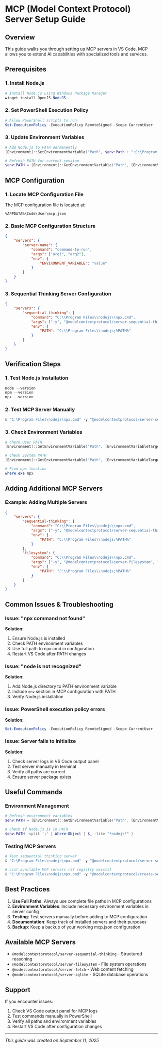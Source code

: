 # MCP (Model Context Protocol) Server Setup Guide

## Overview
This guide walks you through setting up MCP servers in VS Code. MCP allows you to extend AI capabilities with specialized tools and services.

## Prerequisites

### 1. Install Node.js
```powershell
# Install Node.js using Windows Package Manager
winget install OpenJS.NodeJS
```

### 2. Set PowerShell Execution Policy
```powershell
# Allow PowerShell scripts to run
Set-ExecutionPolicy -ExecutionPolicy RemoteSigned -Scope CurrentUser
```

### 3. Update Environment Variables
```powershell
# Add Node.js to PATH permanently
[Environment]::SetEnvironmentVariable("Path", $env:Path + ";C:\Program Files\nodejs", [EnvironmentVariableTarget]::User)

# Refresh PATH for current session
$env:PATH = [Environment]::GetEnvironmentVariable("Path", [EnvironmentVariableTarget]::User) + ";" + [Environment]::GetEnvironmentVariable("Path", [EnvironmentVariableTarget]::Machine)
```

## MCP Configuration

### 1. Locate MCP Configuration File
The MCP configuration file is located at:
```
%APPDATA%\Code\User\mcp.json
```

### 2. Basic MCP Configuration Structure
```json
{
    "servers": {
        "server-name": {
            "command": "command-to-run",
            "args": ["arg1", "arg2"],
            "env": {
                "ENVIRONMENT_VARIABLE": "value"
            }
        }
    }
}
```

### 3. Sequential Thinking Server Configuration
```json
{
    "servers": {
        "sequential-thinking": {
            "command": "C:\\Program Files\\nodejs\\npx.cmd",
            "args": ["-y", "@modelcontextprotocol/server-sequential-thinking"],
            "env": {
                "PATH": "C:\\Program Files\\nodejs;%PATH%"
            }
        }
    }
}
```

## Verification Steps

### 1. Test Node.js Installation
```powershell
node --version
npm --version
npx --version
```

### 2. Test MCP Server Manually
```powershell
& "C:\Program Files\nodejs\npx.cmd" -y "@modelcontextprotocol/server-sequential-thinking" --help
```

### 3. Check Environment Variables
```powershell
# Check User PATH
[Environment]::GetEnvironmentVariable("Path", [EnvironmentVariableTarget]::User)

# Check System PATH
[Environment]::GetEnvironmentVariable("Path", [EnvironmentVariableTarget]::Machine)

# Find npx location
where.exe npx
```

## Adding Additional MCP Servers

### Example: Adding Multiple Servers
```json
{
    "servers": {
        "sequential-thinking": {
            "command": "C:\\Program Files\\nodejs\\npx.cmd",
            "args": ["-y", "@modelcontextprotocol/server-sequential-thinking"],
            "env": {
                "PATH": "C:\\Program Files\\nodejs;%PATH%"
            }
        },
        "filesystem": {
            "command": "C:\\Program Files\\nodejs\\npx.cmd",
            "args": ["-y", "@modelcontextprotocol/server-filesystem", "--root", "C:\\Development"],
            "env": {
                "PATH": "C:\\Program Files\\nodejs;%PATH%"
            }
        }
    }
}
```

## Common Issues & Troubleshooting

### Issue: "npx command not found"
**Solution:**
1. Ensure Node.js is installed
2. Check PATH environment variables
3. Use full path to npx.cmd in configuration
4. Restart VS Code after PATH changes

### Issue: "node is not recognized"
**Solution:**
1. Add Node.js directory to PATH environment variable
2. Include `env` section in MCP configuration with PATH
3. Verify Node.js installation

### Issue: PowerShell execution policy errors
**Solution:**
```powershell
Set-ExecutionPolicy -ExecutionPolicy RemoteSigned -Scope CurrentUser
```

### Issue: Server fails to initialize
**Solution:**
1. Check server logs in VS Code output panel
2. Test server manually in terminal
3. Verify all paths are correct
4. Ensure server package exists

## Useful Commands

### Environment Management
```powershell
# Refresh environment variables
$env:PATH = [Environment]::GetEnvironmentVariable("Path", [EnvironmentVariableTarget]::User) + ";" + [Environment]::GetEnvironmentVariable("Path", [EnvironmentVariableTarget]::Machine)

# Check if Node.js is in PATH
$env:PATH -split ';' | Where-Object { $_ -like "*nodejs*" }
```

### Testing MCP Servers
```powershell
# Test sequential thinking server
& "C:\Program Files\nodejs\npx.cmd" -y "@modelcontextprotocol/server-sequential-thinking" --help

# List available MCP servers (if registry exists)
& "C:\Program Files\nodejs\npx.cmd" -y "@modelcontextprotocol/create-server" --list
```

## Best Practices

1. **Use Full Paths**: Always use complete file paths in MCP configurations
2. **Environment Variables**: Include necessary environment variables in server config
3. **Testing**: Test servers manually before adding to MCP configuration
4. **Documentation**: Keep track of installed servers and their purposes
5. **Backup**: Keep a backup of your working mcp.json configuration

## Available MCP Servers

- `@modelcontextprotocol/server-sequential-thinking` - Structured reasoning
- `@modelcontextprotocol/server-filesystem` - File system operations
- `@modelcontextprotocol/server-fetch` - Web content fetching
- `@modelcontextprotocol/server-sqlite` - SQLite database operations

## Support

If you encounter issues:
1. Check VS Code output panel for MCP logs
2. Test commands manually in PowerShell
3. Verify all paths and environment variables
4. Restart VS Code after configuration changes

---

*This guide was created on September 11, 2025*
